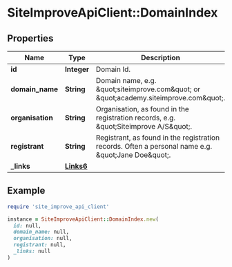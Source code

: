 # SiteImproveApiClient::DomainIndex

## Properties

| Name | Type | Description | Notes |
| ---- | ---- | ----------- | ----- |
| **id** | **Integer** | Domain Id.  |  |
| **domain_name** | **String** | Domain name, e.g. \&quot;siteimprove.com\&quot; or \&quot;academy.siteimprove.com\&quot;. | [optional] |
| **organisation** | **String** | Organisation, as found in the registration records, e.g. \&quot;Siteimprove A/S\&quot;. | [optional] |
| **registrant** | **String** | Registrant, as found in the registration records. Often a personal name e.g. \&quot;Jane Doe\&quot;. | [optional] |
| **_links** | [**Links6**](Links6.md) |  | [optional] |

## Example

```ruby
require 'site_improve_api_client'

instance = SiteImproveApiClient::DomainIndex.new(
  id: null,
  domain_name: null,
  organisation: null,
  registrant: null,
  _links: null
)
```

